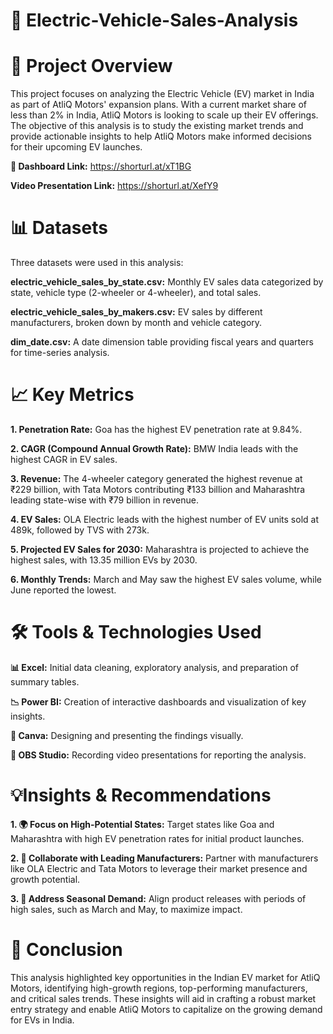 # 🚗 Electric-Vehicle-Sales-Analysis
# 📝 Project Overview
This project focuses on analyzing the Electric Vehicle (EV) market in India as part of AtliQ Motors' expansion plans. With a current market share of less than 2% in India, AtliQ Motors is looking to scale up their EV offerings. The objective of this analysis is to study the existing market trends and provide actionable insights to help AtliQ Motors make informed decisions for their upcoming EV launches.

**🔗 Dashboard Link:** https://shorturl.at/xT1BG

**Video Presentation Link:**  https://shorturl.at/XefY9

# 📊 Datasets
Three datasets were used in this analysis:

**electric_vehicle_sales_by_state.csv:** Monthly EV sales data categorized by state, vehicle type (2-wheeler or 4-wheeler), and total sales.

**electric_vehicle_sales_by_makers.csv:** EV sales by different manufacturers, broken down by month and vehicle category.

**dim_date.csv:** A date dimension table providing fiscal years and quarters for time-series analysis.

# 📈 Key Metrics

**1. Penetration Rate:** Goa has the highest EV penetration rate at 9.84%.

**2. CAGR (Compound Annual Growth Rate):** BMW India leads with the highest CAGR in EV sales.

**3. Revenue:** The 4-wheeler category generated the highest revenue at ₹229 billion, with Tata Motors contributing ₹133 billion and Maharashtra leading state-wise with ₹79 billion in revenue.

**4. EV Sales:** OLA Electric leads with the highest number of EV units sold at 489k, followed by TVS with 273k.

**5. Projected EV Sales for 2030:** Maharashtra is projected to achieve the highest sales, with 13.35 million EVs by 2030.

**6. Monthly Trends:** March and May saw the highest EV sales volume, while June reported the lowest.

# 🛠️ Tools & Technologies Used

**📊 Excel:** Initial data cleaning, exploratory analysis, and preparation of summary tables.

**📉 Power BI:** Creation of interactive dashboards and visualization of key insights.

**🎨 Canva:** Designing and presenting the findings visually.

**🎥 OBS Studio:** Recording video presentations for reporting the analysis.

# 💡Insights & Recommendations

**1. 🌍 Focus on High-Potential States:**
Target states like Goa and Maharashtra with high EV penetration rates for initial product launches.

**2. 🤝 Collaborate with Leading Manufacturers:**
Partner with manufacturers like OLA Electric and Tata Motors to leverage their market presence and growth potential.

**3. 📅 Address Seasonal Demand:**
Align product releases with periods of high sales, such as March and May, to maximize impact.

# 🏁 Conclusion
This analysis highlighted key opportunities in the Indian EV market for AtliQ Motors, identifying high-growth regions, top-performing manufacturers, and critical sales trends. These insights will aid in crafting a robust market entry strategy and enable AtliQ Motors to capitalize on the growing demand for EVs in India.
